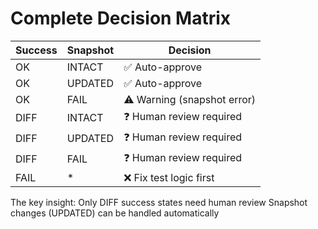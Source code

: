 # Complete Decision Matrix


| Success | Snapshot | Decision                    |
|---------|----------|-----------------------------|
| OK      | INTACT   | ✅ Auto-approve             |
| OK      | UPDATED  | ✅ Auto-approve             |
| OK      | FAIL     | ⚠️  Warning (snapshot error) |
| DIFF    | INTACT   | ❓ Human review required     |
| DIFF    | UPDATED  | ❓ Human review required     |
| DIFF    | FAIL     | ❓ Human review required     |
| FAIL    | *        | ❌ Fix test logic first     |

The key insight: Only DIFF success states need human review
Snapshot changes (UPDATED) can be handled automatically
